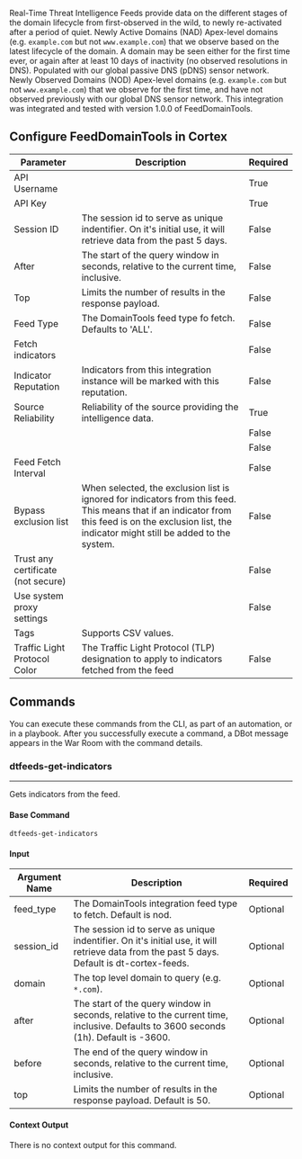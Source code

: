 Real-Time Threat Intelligence Feeds provide data on the different stages of the domain lifecycle from first-observed in the wild, to newly re-activated after a period of quiet. Newly Active Domains (NAD) Apex-level domains (e.g. `example.com` but not `www.example.com`) that we observe based on the latest lifecycle of the domain. A domain may be seen either for the first time ever, or again after at least 10 days of inactivity (no observed resolutions in DNS). Populated with our global passive DNS (pDNS) sensor network. Newly Observed Domains (NOD) Apex-level domains (e.g. `example.com` but not `www.example.com`) that we observe for the first time, and have not observed previously with our global DNS sensor network.
This integration was integrated and tested with version 1.0.0 of FeedDomainTools.

## Configure FeedDomainTools in Cortex


| **Parameter** | **Description** | **Required** |
| --- | --- | --- |
| API Username |  | True |
| API Key |  | True |
| Session ID | The session id to serve as unique indentifier. On it's initial use, it will retrieve data from the past 5 days. | False |
| After | The start of the query window in seconds, relative to the current time, inclusive. | False |
| Top | Limits the number of results in the response payload. | False |
| Feed Type | The DomainTools feed type fo fetch. Defaults to 'ALL'. | False |
| Fetch indicators |  | False |
| Indicator Reputation | Indicators from this integration instance will be marked with this reputation. | False |
| Source Reliability | Reliability of the source providing the intelligence data. | True |
|  |  | False |
|  |  | False |
| Feed Fetch Interval |  | False |
| Bypass exclusion list | When selected, the exclusion list is ignored for indicators from this feed. This means that if an indicator from this feed is on the exclusion list, the indicator might still be added to the system. | False |
| Trust any certificate (not secure) |  | False |
| Use system proxy settings |  | False |
| Tags | Supports CSV values. |  |
| Traffic Light Protocol Color | The Traffic Light Protocol \(TLP\) designation to apply to indicators fetched from the feed | False |

## Commands

You can execute these commands from the CLI, as part of an automation, or in a playbook.
After you successfully execute a command, a DBot message appears in the War Room with the command details.

### dtfeeds-get-indicators

***
Gets indicators from the feed.

#### Base Command

`dtfeeds-get-indicators`

#### Input

| **Argument Name** | **Description** | **Required** |
| --- | --- | --- |
| feed_type | The DomainTools integration feed type to fetch. Default is nod. | Optional |
| session_id | The session id to serve as unique indentifier. On it's initial use, it will retrieve data from the past 5 days. Default is dt-cortex-feeds. | Optional |
| domain | The top level domain to query (e.g. `*.com`). | Optional |
| after | The start of the query window in seconds, relative to the current time, inclusive. Defaults to 3600 seconds (1h). Default is -3600. | Optional |
| before | The end of the query window in seconds, relative to the current time, inclusive. | Optional |
| top | Limits the number of results in the response payload. Default is 50. | Optional |

#### Context Output

There is no context output for this command.
